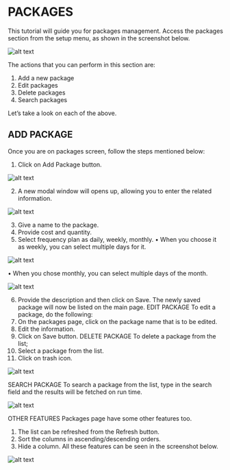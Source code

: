 # PACKAGES

This tutorial will guide you for packages management. Access the packages section from the setup menu, as shown in the screenshot below.
 
 ![alt text][package-img-1]
 
The actions that you can perform in this section are:

1.	Add a new package
2.	Edit packages
3.	Delete packages
4.	Search packages

Let’s take a look on each of the above.

## ADD PACKAGE

Once you are on packages screen, follow the steps mentioned below:

1.	Click on Add Package button.

![alt text][package-img-2]
 
2.	A new modal window will opens up, allowing you to enter the related information.
 
![alt text][package-img-3]

3.	Give a name to the package.
4.	Provide cost and quantity.
5.	Select frequency plan as daily, weekly, monthly.
•	When you choose it as weekly, you can select multiple days for it.

![alt text][package-img-4] 

•	When you chose monthly, you can select multiple days of the month.
 
 ![alt text][package-img-5]
 
6.	Provide the description and then click on Save.
The newly saved package will now be listed on the main page.
EDIT PACKAGE
To edit a package, do the following:
1.	On the packages page, click on the package name that is to be edited.
2.	Edit the information.
3.	Click on Save button.
DELETE PACKAGE
To delete a package from the list;
1.	Select a package from the list.
2.	Click on trash icon.

 ![alt text][package-img-6]
 
SEARCH PACKAGE
To search a package from the list, type in the search field and the results will be fetched on run time.
 
 ![alt text][package-img-7]


OTHER FEATURES
Packages page have some other features too.
1.	The list can be refreshed from the Refresh button.
2.	Sort the columns in ascending/descending orders.
3.	Hide a column.
All these features can be seen in the screenshot below.

![alt text][package-img-8]
 
[package-img-1]: https://raw.githubusercontent.com/digipigeon/connexcs-user-docs/master/img/package-img-1.png "package-img-1"
[package-img-2]: https://raw.githubusercontent.com/digipigeon/connexcs-user-docs/master/img/package-img-2.png "package-img-2"
[package-img-3]: https://raw.githubusercontent.com/digipigeon/connexcs-user-docs/master/img/package-img-3.png "package-img-3"
[package-img-4]: https://raw.githubusercontent.com/digipigeon/connexcs-user-docs/master/img/package-img-4.png "package-img-4"
[package-img-5]: https://raw.githubusercontent.com/digipigeon/connexcs-user-docs/master/img/package-img-5.png "package-img-5"
[package-img-6]: https://raw.githubusercontent.com/digipigeon/connexcs-user-docs/master/img/package-img-5.png "package-img-6"
[package-img-7]: https://raw.githubusercontent.com/digipigeon/connexcs-user-docs/master/img/package-img-5.png "package-img-7"
[package-img-8]: https://raw.githubusercontent.com/digipigeon/connexcs-user-docs/master/img/package-img-5.png "package-img-8"
